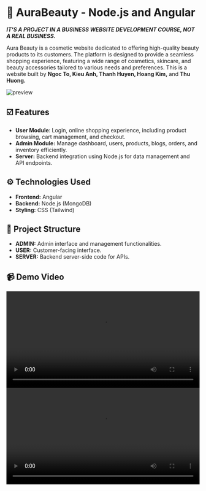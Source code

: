 # 💬 AuraBeauty - Node.js and Angular

_**IT'S A PROJECT IN A BUSINESS WEBSITE DEVELOPMENT COURSE, NOT A REAL BUSINESS.**_

Aura Beauty is a cosmetic website dedicated to offering high-quality beauty products to its customers. The platform is designed to provide a seamless shopping experience, featuring a wide range of cosmetics, skincare, and beauty accessories tailored to various needs and preferences. This is a website built by **Ngoc To, Kieu Anh, Thanh Huyen, Hoang Kim,** and **Thu Huong.**

![preview](preview.webp)

## ☑️ Features
- **User Module**: Login, online shopping experience, including product browsing, cart management, and checkout.
- **Admin Module:** Manage dashboard, users, products, blogs, orders, and inventory efficiently.
- **Server:** Backend integration using Node.js for data management and API endpoints.

## ⚙️ Technologies Used
- **Frontend:** Angular
- **Backend:** Node.js (MongoDB)
- **Styling:** CSS (Tailwind)

## 📑 Project Structure 
- **ADMIN:** Admin interface and management functionalities.
- **USER:** Customer-facing interface.
- **SERVER:** Backend server-side code for APIs.

## 📹 Demo Video
<video controls width="100%">
  <source src="Clip Demo/AdministrationAuraBeauty" type="video/mp4">
  Your browser does not support the video tag.
</video>

<video controls width="100%">
  <source src="Clip Demo/ClientAuraBeauty.mp4" type="video/mp4">
  Your browser does not support the video tag.
</video>
